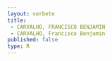 ```yaml
---
layout: verbete
title:
 - CARVALHO, FRANCISCO BENJAMIN
 - CARVALHO, Francisco Benjamin
published: false
type: R
---
```


